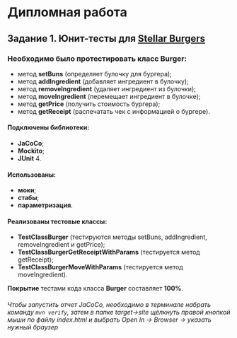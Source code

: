# Дипломная работа #
## Задание 1. Юнит-тесты для [Stellar Burgers](https://stellarburgers.nomoreparties.site/)
### Необходимо было протестировать класс Burger:
- метод **setBuns** (определяет булочку для бургера);
- метод **addIngredient** (добавляет ингредиент в булочку);
- метод **removeIngredient** (удаляет ингредиент из булочки);
- метод **moveIngredient** (перемещает ингредиент в булочке);
- метод **getPrice** (получить стоимость бургера);
- метод **getReceipt** (распечатать чек с информацией о бургере).

#### Подключены библиотеки: 
- **JaCoCo**; 
- **Mockito**;
- **JUnit** 4.

#### Использованы:
- **моки**;
- **стабы**;
- **параметризация**.

#### Реализованы тестовые классы:
- **TestClassBurger** (тестируются методы setBuns, addIngredient, removeIngredient и getPrice);
- **TestClassBurgerGetReceiptWithParams** (тестируется метод getReceipt);
- **TestClassBurgerMoveWithParams** (тестируется метод moveIngredient).

**Покрытие** тестами кода класса **Burger** составляет **100%**.

###### _Чтобы запустить отчет JaCoCo, необходимо в терминале набрать команду `mvn verify`, затем в папке target->site щёлкнуть правой кнопкой мыши по файлу index.html и выбрать Open In -> Browser -> указать нужный браузер_ 